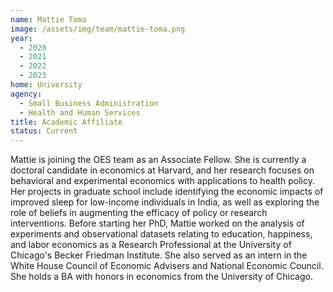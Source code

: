```yaml
---
name: Mattie Toma
image: /assets/img/team/mattie-toma.png
year:
  - 2020
  - 2021
  - 2022
  - 2023
home: University
agency:
  - Small Business Administration
  - Health and Human Services
title: Academic Affiliate
status: Current
---
```

Mattie is joining the OES team as an Associate Fellow. She is currently a doctoral candidate in economics at Harvard, and her research focuses on behavioral and experimental economics with applications to health policy. Her projects in graduate school include identifying the economic impacts of improved sleep for low-income individuals in India, as well as exploring the role of beliefs in augmenting the efficacy of policy or research interventions. Before starting her PhD, Mattie worked on the analysis of experiments and observational datasets relating to education, happiness, and labor economics as a Research Professional at the University of Chicago's Becker Friedman Institute. She also served as an intern in the White House Council of Economic Advisers and National Economic Council. She holds a BA with honors in economics from the University of Chicago. 

